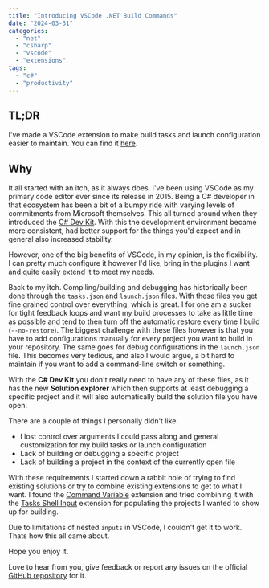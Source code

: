 ```yaml
---
title: "Introducing VSCode .NET Build Commands"
date: "2024-03-31"
categories: 
  - "net"
  - "csharp"
  - "vscode"
  - "extensions"
tags: 
  - "c#"
  - "productivity"
---
```


## TL;DR

I've made a VSCode extension to make build tasks and launch configuration easier to maintain.
You can find it [here](https://marketplace.visualstudio.com/items?itemName=einari.dotnet-build-commands).

## Why

It all started with an itch, as it always does. I've been using VSCode as my primary code editor ever since its release in 2015.
Being a C# developer in that ecosystem has been a bit of a bumpy ride with varying levels of commitments from Microsoft themselves.
This all turned around when they introduced the [C# Dev Kit](https://learn.microsoft.com/en-us/visualstudio/subscriptions/vs-c-sharp-dev-kit).
With this the development environment became more consistent, had better support for the things you'd expect and in general also
increased stability.

However, one of the big benefits of VSCode, in my opinion, is the flexibility. I can pretty much configure it however I'd like, bring
in the plugins I want and quite easily extend it to meet my needs.

Back to my itch. Compiling/building and debugging has historically been done through the `tasks.json` and `launch.json` files.
With these files you get fine grained control over everything, which is great. I for one am a sucker for tight feedback loops and
want my build processes to take as little time as possible and tend to then turn off the automatic restore every time I build (`--no-restore`).
The biggest challenge with these files however is that you have to add configurations manually for every project you want to build
in your repository. The same goes for debug configurations in the `launch.json` file. This becomes very tedious, and also I would argue,
a bit hard to maintain if you want to add a command-line switch or something.

With the **C# Dev Kit** you don't really need to have any of these files, as it has the new **Solution explorer** which then supports
at least debugging a specific project and it will also automatically build the solution file you have open.

There are a couple of things I personally didn't like.

* I lost control over arguments I could pass along and general customization for my build tasks or launch configuration
* Lack of building or debugging a specific project
* Lack of building a project in the context of the currently open file

With these requirements I started down a rabbit hole of trying to find existing solutions or try to combine existing extensions to
get to what I want. I found the [Command Variable](https://marketplace.visualstudio.com/items?itemName=rioj7.command-variable) extension
and tried combining it with the [Tasks Shell Input](https://marketplace.visualstudio.com/items?itemName=augustocdias.tasks-shell-input) extension
for populating the projects I wanted to show up for building.

Due to limitations of nested `inputs` in VSCode, I couldn't get it to work. Thats how this all came about.

Hope you enjoy it.

Love to hear from you, give feedback or report any issues on the official [GitHub repository](https://github.com/einari/dotnet-build-commands) for it.
